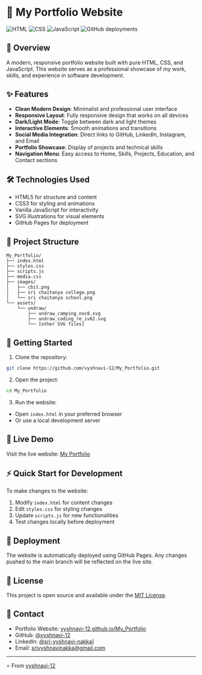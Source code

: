 # 🌟 My Portfolio Website

![HTML](https://img.shields.io/badge/HTML-75.5%25-orange)
![CSS](https://img.shields.io/badge/CSS-17.6%25-blue)
![JavaScript](https://img.shields.io/badge/JavaScript-6.9%25-yellow)
![GitHub deployments](https://img.shields.io/badge/Deployments-13-success)

## 🎯 Overview

A modern, responsive portfolio website built with pure HTML, CSS, and JavaScript. This website serves as a professional showcase of my work, skills, and experience in software development.

## ✨ Features

- **Clean Modern Design**: Minimalist and professional user interface
- **Responsive Layout**: Fully responsive design that works on all devices
- **Dark/Light Mode**: Toggle between dark and light themes
- **Interactive Elements**: Smooth animations and transitions
- **Social Media Integration**: Direct links to GitHub, LinkedIn, Instagram, and Email
- **Portfolio Showcase**: Display of projects and technical skills
- **Navigation Menu**: Easy access to Home, Skills, Projects, Education, and Contact sections

## 🛠️ Technologies Used

- HTML5 for structure and content
- CSS3 for styling and animations
- Vanilla JavaScript for interactivity
- SVG illustrations for visual elements
- GitHub Pages for deployment

## 📁 Project Structure

```
My_Portfolio/
├── index.html
├── styles.css
├── scripts.js
├── media.css
├── images/
│   ├── cbit.png
│   ├── sri chaitanya college.png
│   └── sri chaitanya school.png
└── assets/
    └── undraw/
        ├── undraw_camping_noc8.svg
        ├── undraw_coding_re_iv62.svg
        └── [other SVG files]
```

## 🚀 Getting Started

1. Clone the repository:
```bash
git clone https://github.com/vyshnavi-12/My_Portfolio.git
```

2. Open the project:
```bash
cd My_Portfolio
```

3. Run the website:
- Open `index.html` in your preferred browser
- Or use a local development server

## 📱 Live Demo

Visit the live website: [My Portfolio](https://vyshnavi-12.github.io/My_Portfolio/)

## ⚡ Quick Start for Development

To make changes to the website:

1. Modify `index.html` for content changes
2. Edit `styles.css` for styling changes
3. Update `scripts.js` for new functionalities
4. Test changes locally before deployment

## 🔄 Deployment

The website is automatically deployed using GitHub Pages. Any changes pushed to the main branch will be reflected on the live site.

## 📝 License

This project is open source and available under the [MIT License](LICENSE).

## 📧 Contact

- Portfolio Website: [vyshnavi-12.github.io/My_Portfolio](https://vyshnavi-12.github.io/My_Portfolio/)
- GitHub: [@vyshnavi-12](https://github.com/vyshnavi-12)
- LinkedIn: [@sri-vyshnavi-nakka](https://www.linkedin.com/in/sri-vyshnavi-nakka-38136428b/)]
- Email: [srivyshnavinakka@gmail.com](mailto:srivyshnavinakka@gmail.com)

---
⭐️ From [vyshnavi-12](https://github.com/vyshnavi-12)
